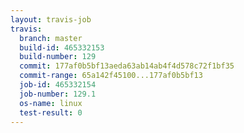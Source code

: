 ```yaml
---
layout: travis-job
travis:
  branch: master
  build-id: 465332153
  build-number: 129
  commit: 177af0b5bf13aeda63ab14ab4f4d578c72f1bf35
  commit-range: 65a142f45100...177af0b5bf13
  job-id: 465332154
  job-number: 129.1
  os-name: linux
  test-result: 0
---
```

